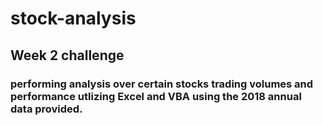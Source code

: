 # stock-analysis
## Week 2 challenge
### performing analysis over certain stocks trading volumes and performance utlizing Excel and VBA using the 2018 annual data provided.
